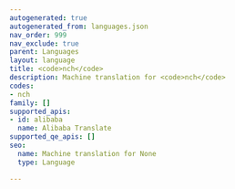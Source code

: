 ```yaml
---
autogenerated: true
autogenerated_from: languages.json
nav_order: 999
nav_exclude: true
parent: Languages
layout: language
title: <code>nch</code>
description: Machine translation for <code>nch</code>
codes:
- nch
family: []
supported_apis:
- id: alibaba
  name: Alibaba Translate
supported_qe_apis: []
seo:
  name: Machine translation for None
  type: Language

---
```


